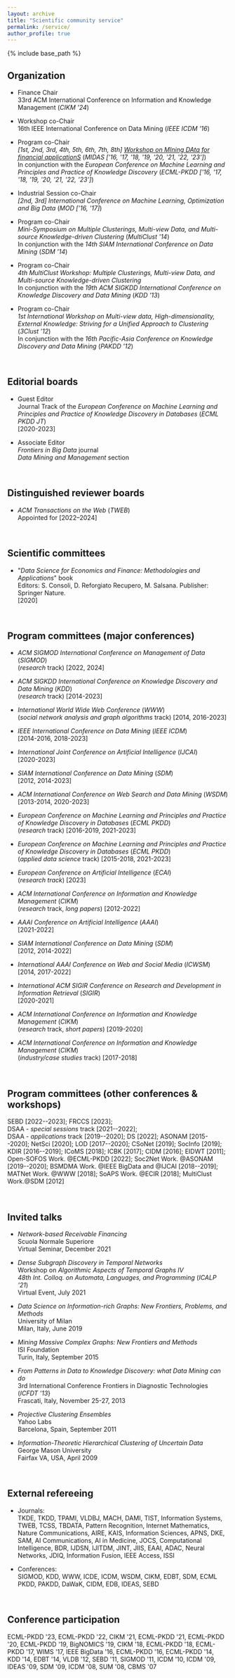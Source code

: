 ```yaml
---
layout: archive
title: "Scientific community service"
permalink: /service/
author_profile: true
---
```


{% include base_path %}


## Organization

* Finance Chair <br>
33rd ACM International Conference on Information and Knowledge Management (*CIKM '24*)

* Workshop co-Chair <br>
16th IEEE International Conference on Data Mining (*IEEE ICDM '16*)

* Program co-Chair<br>
*[1st, 2nd, 3rd, 4th, 5th, 6th, 7th, 8th]* [*Workshop on  MIning DAta for financial applicationS*](http://midas.portici.enea.it) (*MIDAS ['16, '17, '18, '19, '20, '21, '22, '23']*) <br>
In conjunction with the *European Conference on Machine Learning and Principles and Practice of Knowledge Discovery* (*ECML-PKDD ['16, '17, '18, '19, '20, '21, '22, '23']*)

* Industrial Session co-Chair <br>
*[2nd, 3rd] International Conference on Machine Learning, Optimization and Big Data* (*MOD ['16, '17]*)

* Program co-Chair <br>
*Mini-Symposium on Multiple Clusterings, Multi-view Data, and Multi-source Knowledge-driven Clustering* (*MultiClust '14*) <br>
In conjunction with the *14th SIAM International Conference on Data Mining* (*SDM '14*)

* Program co-Chair <br>
*4th MultiClust Workshop: Multiple Clusterings, Multi-view Data, and Multi-source Knowledge-driven Clustering* <br>
In conjunction with the *19th ACM SIGKDD International Conference on Knowledge Discovery and Data Mining* (*KDD '13*)

* Program co-Chair <br>
*1st International Workshop on  Multi-view data, High-dimensionality, External Knowledge: Striving for a Unified Approach to Clustering* (*3Clust '12*) <br>
In conjunction with the *16th Pacific-Asia Conference on Knowledge Discovery and Data Mining* (*PAKDD '12*)


<br>


## Editorial boards

* Guest Editor <br>
Journal Track of the *European Conference on Machine Learning and Principles and Practice of Knowledge Discovery in Databases* (*ECML PKDD JT*)<br>
[2020-2023]

* Associate Editor <br>
*Frontiers in Big Data* journal <br>
*Data Mining and Management* section


<br>

## Distinguished reviewer boards

* *ACM Transactions on the Web* (*TWEB*)<br>
Appointed for [2022–2024]


<br>

## Scientific committees

* "*Data Science for Economics and Finance: Methodologies and Applications*" book <br>
Editors: S. Consoli, D. Reforgiato Recupero, M. Salsana. Publisher: Springer Nature. <br>
[2020]


<br>

## Program committees (major conferences)

* *ACM SIGMOD International Conference on Management of Data* (*SIGMOD*) <br>
(*research* track) [2022, 2024]

* *ACM SIGKDD International Conference on Knowledge Discovery and Data Mining* (*KDD*) <br>
(*research* track) [2014-2023]

* *International World Wide Web Conference* (*WWW*) <br>
(*social network analysis and graph algorithms* track) [2014, 2016-2023]

* *IEEE International Conference on Data Mining* (*IEEE ICDM*) <br>
[2014-2016, 2018-2023]

* *International Joint Conference on Artificial Intelligence* (*IJCAI*) <br>
[2020-2023]

* *SIAM International Conference on Data Mining* (*SDM*) <br>
[2012, 2014-2023]

* *ACM International Conference on Web Search and Data Mining* (*WSDM*) <br>
[2013-2014, 2020-2023]

* *European Conference on Machine Learning and Principles and Practice of Knowledge Discovery in Databases* (*ECML PKDD*) <br> 
(*research* track) [2016-2019, 2021-2023]

* *European Conference on Machine Learning and Principles and Practice of Knowledge Discovery in Databases* (*ECML PKDD*) <br> 
(*applied data science* track) [2015-2018, 2021-2023]

* *European Conference on Artificial Intelligence* (*ECAI*) <br> 
(*research track*) [2023]

* *ACM International Conference on Information and Knowledge Management* (*CIKM*) <br> 
(*research* track, *long papers*) [2012-2022]

* *AAAI Conference on Artificial Intelligence* (*AAAI*) <br>
[2021-2022]

* *SIAM International Conference on Data Mining* (*SDM*) <br>
[2012, 2014-2022]

* *International AAAI Conference on Web and Social Media* (*ICWSM*) <br>
[2014, 2017-2022]

* *International ACM SIGIR Conference on Research and Development in Information Retrieval* (*SIGIR*) <br>
[2020-2021]

* *ACM International Conference on Information and Knowledge Management* (*CIKM*) <br> 
(*research* track, *short papers*) [2019-2020]

* *ACM International Conference on Information and Knowledge Management* (*CIKM*) <br> 
(*industry/case studies* track) [2017-2018]

<br>

## Program committees (other conferences & workshops)

SEBD [2022--2023]; 
FRCCS [2023];  
DSAA - *special sessions* track [2021--2022];  
DSAA - *applications* track [2019--2020]; 
DS [2022]; 
ASONAM [2015--2020]; 
NetSci [2020]; 
LOD [2017--2020]; 
CSoNet [2019]; 
SocInfo [2019]; 
KDIR [2016--2019]; 
ICoMS [2018]; 
ICBK [2017]; 
CIDM [2016]; 
EIDWT [2011]; 
Open-SOFOS Work. @ECML-PKDD [2022]; 
Soc2Net Work. @ASONAM [2019--2020]; 
BSMDMA Work. @IEEE BigData and @IJCAI [2018--2019]; 
MATNet Work. @WWW [2018]; 
SoAPS Work. @ECIR [2018]; 
MultiClust Work.@SDM [2012]


<br>


## Invited talks

* *Network-based Receivable Financing* <br>
Scuola Normale Superiore <br>
Virtual Seminar, December 2021

* *Dense Subgraph Discovery in Temporal Networks* <br>
Workshop on *Algorithmic Aspects of Temporal Graphs IV* <br>
*48th Int. Colloq. on Automata, Languages, and Programming* (*ICALP '21*) <br>
Virtual Event, July 2021

* *Data Science on Information-rich Graphs: New Frontiers, Problems, and Methods* <br>
University of Milan <br>
Milan, Italy, June 2019

* *Mining Massive Complex Graphs: New Frontiers and Methods* <br>
ISI Foundation <br>
Turin, Italy, September 2015

* *From Patterns in Data to Knowledge Discovery: what Data Mining can do* <br>
3rd International Conference Frontiers in Diagnostic Technologies (*ICFDT '13*} <br>
Frascati, Italy, November 25-27, 2013

* *Projective Clustering Ensembles* <br>
Yahoo Labs <br>
Barcelona, Spain, September 2011

* *Information-Theoretic Hierarchical Clustering of Uncertain Data* <br>
George Mason University <br>
Fairfax VA, USA, April 2009


<br>


## External refereeing

* Journals: <br>
TKDE, TKDD, TPAMI, VLDBJ, MACH, DAMI, TIST, Information Systems, TWEB, TCSS, TBDATA, Pattern Recognition, Internet Mathematics, Nature Communications, AIRE, KAIS, Information Sciences, APNS, DKE, SAM, AI Communications, AI in Medicine, JOCS, Computational Intelligence, BDR, IJDSN, IJITDM, JINT, JIIS, EAAI, ADAC, Neural Networks, JDIQ, Information Fusion, IEEE Access, ISSI

* Conferences: <br>
SIGMOD, KDD, WWW, ICDE, ICDM, WSDM, CIKM, EDBT, SDM, ECML PKDD, PAKDD, DaWaK, CIDM, EDB, IDEAS, SEBD


<br>


## Conference participation

ECML-PKDD '23, ECML-PKDD '22, CIKM '21, ECML-PKDD '21, ECML-PKDD '20, ECML-PKDD '19, BigNOMICS '19, CIKM '18, ECML-PKDD '18, ECML-PKDD '17, WIMS '17, IEEE BigData '16, ECML-PKDD '16, ECML-PKDD '14, KDD '14, EDBT '14, VLDB '12, SEBD '11, SIGMOD '11, ICDM '10, ICDM '09, IDEAS '09, SDM '09, ICDM '08, SUM '08, CBMS '07  
